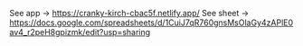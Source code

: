 See app -> https://cranky-kirch-cbac5f.netlify.app/
See sheet -> https://docs.google.com/spreadsheets/d/1CuiJ7qR760gnsMsOlaGy4zAPlE0av4_r2peH8gpizmk/edit?usp=sharing
